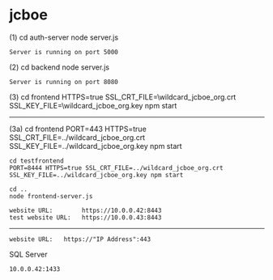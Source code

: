 # jcboe

(1) cd auth-server
    node server.js

    Server is running on port 5000

(2) cd backend
    node server.js

    Server is running on port 8080

(3) cd frontend
    HTTPS=true SSL_CRT_FILE=\wildcard_jcboe_org.crt SSL_KEY_FILE=\wildcard_jcboe_org.key npm start
__________________________________________________________________________________________________________________
(3a)
    cd frontend
    PORT=443 HTTPS=true SSL_CRT_FILE=../wildcard_jcboe_org.crt SSL_KEY_FILE=../wildcard_jcboe_org.key npm start

    cd testfrontend
    PORT=8444 HTTPS=true SSL_CRT_FILE=../wildcard_jcboe_org.crt SSL_KEY_FILE=../wildcard_jcboe_org.key npm start

    cd ..
    node frontend-server.js

    website URL:        https://10.0.0.42:8443
    test website URL:   https://10.0.0.43:8443
__________________________________________________________________________________________________________________

    website URL:   https://"IP Address":443

SQL Server

    10.0.0.42:1433
    